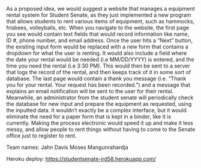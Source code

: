  As a proposed idea, we would suggest a website that manages a equipment rental system for Student Senate, as they just implemented a new program that allows students to rent various items of equipment, such as hammocks, frisbees, volleyballs, etc.
            When you navigate to the website, the first page you see would contain text fields that would record information like name, ID #, phone number, and email address. Once the user hits a “Next” button, the existing input form would be replaced with a new form that contains a dropdown for what the user is renting. It would also include a field where the date your rental would be needed (i.e MM/DD/YYYY) is entered, and the time you need the rental (i.e 3:30 PM). This would then be sent to a server that logs the record of the rental, and then keeps track of it in some sort of database.
	The last page would contain a thank you message (i.e. “Thank you for your rental. Your request has been recorded.”) and a message that explains an email notification will be sent to the user for their rental. Meanwhile, an administrator from the student senate will periodically check the database for new input and prepare the equipment as requested, using the inputted data.
It wouldn’t exactly be a complex interface, but it would eliminate the need for a paper form that is kept in a binder, like it is currently. Making the process electronic would speed it up and make it less messy, and allow people to rent things without having to come to the Senate office just to register to rent. 




Team names:
Jahn Davis
Moses Mangunrahardja


Heroku deploy: https://studentsenate-jrd58.herokuapp.com/
